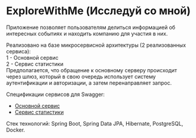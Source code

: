 # ExploreWithMe (Исследуй со мной)
Приложение позволяет пользователям делиться информацией об интересных событиях и находить компанию для участия
в них.

Реализовано на базе микросервисной архитектуры (2 реализованных сервиса):  
1 - Основной сервис  
2 - Сервис статистики  
Предполагается, что обращение к основному серверу происходит через шлюз, который в свою очередь использует
систему аутентификации и авторизации, а затем перенаправляет запрос.

Спецификации сервисов для Swagger:
+ [Основной сервис](https://raw.githubusercontent.com/yandex-praktikum/java-explore-with-me/main/ewm-main-service-spec.json)
+ [Сервис статистики](https://raw.githubusercontent.com/yandex-praktikum/java-explore-with-me/main/ewm-stats-service-spec.json)

Стек технологий: Spring Boot, Spring Data JPA, Hibernate, PostgreSQL, Docker.
